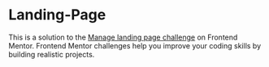 # Landing-Page
This is a solution to the [Manage landing page challenge](https://www.frontendmentor.io/challenges/manage-landing-page-SLXqC6P5) on Frontend Mentor. Frontend Mentor challenges help you improve your coding skills by building realistic projects.

